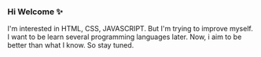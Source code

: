### Hi Welcome ✨

  I'm interested in HTML, CSS, JAVASCRIPT. But I'm trying to improve myself. I want to be learn several programming languages later. Now, i aim to be better than what I know. So stay tuned.


<!--
**damla-yildirim/damla-yildirim** is a ✨ _special_ ✨ repository because its `README.md` (this file) appears on your GitHub profile.

Here are some ideas to get you started:

- 🔭 I’m currently working on ...
- 🌱 I’m currently learning ...
- 👯 I’m looking to collaborate on ...
- 🤔 I’m looking for help with ...
- 💬 Ask me about ...
- 📫 How to reach me: ...
- 😄 Pronouns: ...
- ⚡ Fun fact: ...
-->
